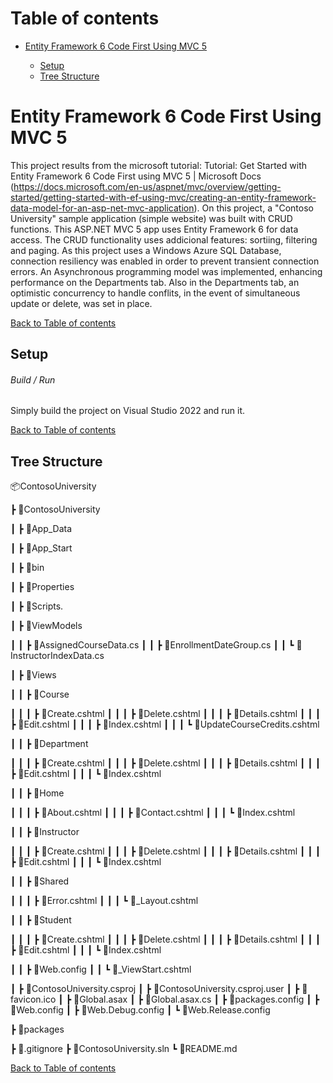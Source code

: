 # <a name="top">Table of contents 

* [Entity Framework 6 Code First Using MVC 5](#description)

	* [Setup](#setup)
	* [Tree Structure](#structure)

# <a name="description">Entity Framework 6 Code First Using MVC 5

This project results from the microsoft tutorial: Tutorial: Get Started with Entity Framework 6 Code First using MVC 5 | Microsoft Docs (https://docs.microsoft.com/en-us/aspnet/mvc/overview/getting-started/getting-started-with-ef-using-mvc/creating-an-entity-framework-data-model-for-an-asp-net-mvc-application).
On this project, a "Contoso University" sample application (simple website) was built with CRUD functions.
This ASP.NET MVC 5 app uses Entity Framework 6 for data access. 
The CRUD functionality uses addicional features: sortiing, filtering and paging.
As this project uses a Windows Azure SQL Database, connection resiliency was enabled in order to prevent transient connection errors.
An Asynchronous programming model was implemented, enhancing performance on the Departments tab.
Also in the Departments tab, an optimistic concurrency to handle conflits, in the event of simultaneous update or delete, was set in place.

[Back to Table of contents](#top)


## <a name="setup">Setup

###### Build / Run

Simply build the project on Visual Studio 2022 and run it.

[Back to Table of contents](#top)


## <a name="structure">Tree Structure

📦ContosoUniversity

 ┣ 📂ContosoUniversity

 ┃ ┣ 📂App_Data

 ┃ ┣ 📂App_Start

 ┃ ┣ 📂bin

 ┃ ┣ 📂Properties

 ┃ ┣ 📂Scripts.

 ┃ ┣ 📂ViewModels

 ┃ ┃ ┣ 📜AssignedCourseData.cs
 ┃ ┃ ┣ 📜EnrollmentDateGroup.cs
 ┃ ┃ ┗ 📜InstructorIndexData.cs

 ┃ ┣ 📂Views
 
 ┃ ┃ ┣ 📂Course

 ┃ ┃ ┃ ┣ 📜Create.cshtml
 ┃ ┃ ┃ ┣ 📜Delete.cshtml
 ┃ ┃ ┃ ┣ 📜Details.cshtml
 ┃ ┃ ┃ ┣ 📜Edit.cshtml
 ┃ ┃ ┃ ┣ 📜Index.cshtml
 ┃ ┃ ┃ ┗ 📜UpdateCourseCredits.cshtml

 ┃ ┃ ┣ 📂Department

 ┃ ┃ ┃ ┣ 📜Create.cshtml
 ┃ ┃ ┃ ┣ 📜Delete.cshtml
 ┃ ┃ ┃ ┣ 📜Details.cshtml
 ┃ ┃ ┃ ┣ 📜Edit.cshtml
 ┃ ┃ ┃ ┗ 📜Index.cshtml

 ┃ ┃ ┣ 📂Home

 ┃ ┃ ┃ ┣ 📜About.cshtml
 ┃ ┃ ┃ ┣ 📜Contact.cshtml
 ┃ ┃ ┃ ┗ 📜Index.cshtml

 ┃ ┃ ┣ 📂Instructor

 ┃ ┃ ┃ ┣ 📜Create.cshtml
 ┃ ┃ ┃ ┣ 📜Delete.cshtml
 ┃ ┃ ┃ ┣ 📜Details.cshtml
 ┃ ┃ ┃ ┣ 📜Edit.cshtml
 ┃ ┃ ┃ ┗ 📜Index.cshtml

 ┃ ┃ ┣ 📂Shared

 ┃ ┃ ┃ ┣ 📜Error.cshtml
 ┃ ┃ ┃ ┗ 📜_Layout.cshtml

 ┃ ┃ ┣ 📂Student

 ┃ ┃ ┃ ┣ 📜Create.cshtml
 ┃ ┃ ┃ ┣ 📜Delete.cshtml
 ┃ ┃ ┃ ┣ 📜Details.cshtml
 ┃ ┃ ┃ ┣ 📜Edit.cshtml
 ┃ ┃ ┃ ┗ 📜Index.cshtml

 ┃ ┃ ┣ 📜Web.config
 ┃ ┃ ┗ 📜_ViewStart.cshtml

 ┃ ┣ 📜ContosoUniversity.csproj
 ┃ ┣ 📜ContosoUniversity.csproj.user
 ┃ ┣ 📜favicon.ico
 ┃ ┣ 📜Global.asax
 ┃ ┣ 📜Global.asax.cs
 ┃ ┣ 📜packages.config
 ┃ ┣ 📜Web.config
 ┃ ┣ 📜Web.Debug.config
 ┃ ┗ 📜Web.Release.config

 ┣ 📂packages
 
 ┣ 📜.gitignore
 ┣ 📜ContosoUniversity.sln
 ┗ 📜README.md

[Back to Table of contents](#top)




